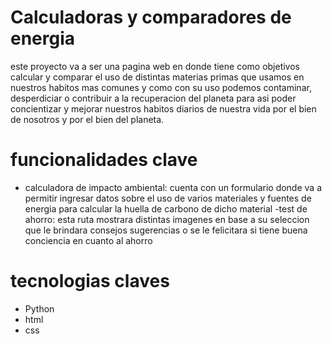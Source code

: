 # Calculadoras y comparadores de energia
este proyecto va a ser una pagina web en donde tiene como objetivos calcular y comparar el uso de distintas materias primas que usamos en nuestros habitos mas comunes y como con 
su uso podemos contaminar, desperdiciar o contribuir a la recuperacion del planeta para asi poder concientizar y mejorar nuestros habitos diarios de nuestra vida por el bien de 
nosotros y por el bien del planeta.


# funcionalidades clave
- calculadora de impacto ambiental: cuenta con un formulario donde va a permitir ingresar datos sobre el uso de varios materiales y fuentes de energia para calcular la huella de
carbono de dicho material
-test de ahorro: esta ruta mostrara distintas imagenes en base a su seleccion que le brindara consejos sugerencias o se le felicitara si tiene buena conciencia en cuanto al
ahorro

# tecnologias claves
- Python
- html
- css
